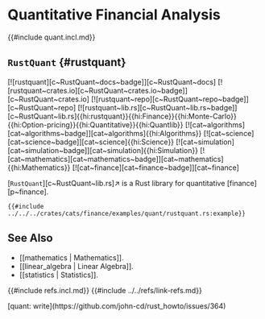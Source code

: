 # Quantitative Financial Analysis

{{#include quant.incl.md}}

## `RustQuant` {#rustquant}

[![rustquant][c~RustQuant~docs~badge]][c~RustQuant~docs] [![rustquant~crates.io][c~RustQuant~crates.io~badge]][c~RustQuant~crates.io] [![rustquant~repo][c~RustQuant~repo~badge]][c~RustQuant~repo] [![rustquant~lib.rs][c~RustQuant~lib.rs~badge]][c~RustQuant~lib.rs]{{hi:rustquant}}{{hi:Finance}}{{hi:Monte-Carlo}}{{hi:Option-pricing}}{{hi:Quantitative}}{{hi:Quantlib}} [![cat~algorithms][cat~algorithms~badge]][cat~algorithms]{{hi:Algorithms}} [![cat~science][cat~science~badge]][cat~science]{{hi:Science}} [![cat~simulation][cat~simulation~badge]][cat~simulation]{{hi:Simulation}} [![cat~mathematics][cat~mathematics~badge]][cat~mathematics]{{hi:Mathematics}} [![cat~finance][cat~finance~badge]][cat~finance]

[`RustQuant`][c~RustQuant~lib.rs]↗ is a Rust library for quantitative [finance][p~finance].

```rust,editable
{{#include ../../../crates/cats/finance/examples/quant/rustquant.rs:example}}
```

## See Also

- [[mathematics | Mathematics]].
- [[linear_algebra | Linear Algebra]].
- [[statistics | Statistics]].

{{#include refs.incl.md}}
{{#include ../../refs/link-refs.md}}

<div class="hidden">
[quant: write](https://github.com/john-cd/rust_howto/issues/364)
</div>
